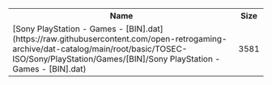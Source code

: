 <table>
<tr><th>Name</th><th>Size</th></tr>
<tr><td>[Sony PlayStation - Games - [BIN].dat](https://raw.githubusercontent.com/open-retrogaming-archive/dat-catalog/main/root/basic/TOSEC-ISO/Sony/PlayStation/Games/[BIN]/Sony PlayStation - Games - [BIN].dat)</td><td>3581</td></tr>
</table>

